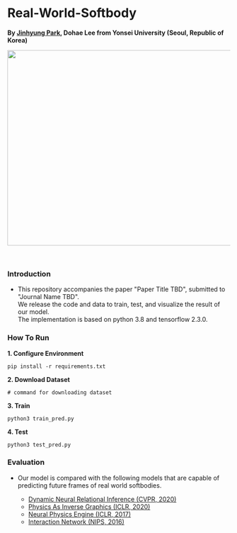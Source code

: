 # Real-World-Softbody

**By <a href="http://github.com/jinhyung426/" target="_blank">Jinhyung Park</a>, Dohae Lee from Yonsei University (Seoul, Republic of Korea)**

<p align="center">
  <img width="912" height="441" src="https://github.com/cgna-soft/Real-World-Softbody/blob/main/utils/teaser.jpg">
</p>
<br/>


### Introduction
- This repository accompanies the paper "Paper Title TBD", submitted to "Journal Name TBD".<br/>
  We release the code and data to train, test, and visualize the result of our model.<br/>
  The implementation is based on python 3.8 and tensorflow 2.3.0. <br/>

### How To Run
**1. Configure Environment**


    pip install -r requirements.txt
   
**2. Download Dataset**
    
    # command for downloading dataset

**3. Train**


    python3 train_pred.py

**4. Test**


    python3 test_pred.py

### Evaluation
- Our model is compared with the following models that are capable of predicting future frames of real world softbodies.<br/>

   -  <a href="https://github.com/cgraber/cvpr_dNRI" target="_blank">Dynamic Neural Relational Inference (CVPR, 2020)</a>   
   -  <a href="https://github.com/seuqaj114/paig" target="_blank">Physics As Inverse Graphics (ICLR, 2020)</a>
   -  <a href="https://github.com/mbchang/dynamics" target="_blank">Neural Physics Engine (ICLR, 2017)</a>
   -  <a href="https://github.com/jinhyung426/Interaction-networks_tensorflow" target="_blank">Interaction Network (NIPS, 2016)</a>

